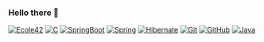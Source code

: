 ### Hello there 👋
[![Ecole42](<https://img.shields.io/badge/42-000000.svg?style=for-the-badge&logo=42&logoColor=white>)](https://x.com/SaidYanak)
[![C](<https://img.shields.io/badge/C-A8B9CC.svg?style=for-the-badge&logo=C&logoColor=black>)](https://x.com/SaidYanak)
[![SpringBoot](<https://img.shields.io/badge/Spring%20Boot-6DB33F.svg?style=for-the-badge&logo=Spring-Boot&logoColor=white>)](https://x.com/SaidYanak)
[![Spring](<https://img.shields.io/badge/Spring-6DB33F.svg?style=for-the-badge&logo=Spring&logoColor=white>)](https://x.com/SaidYanak)
[![Hibernate](<https://img.shields.io/badge/Hibernate-59666C.svg?style=for-the-badge&logo=Hibernate&logoColor=white>)](https://x.com/SaidYanak)
[![Git](<https://img.shields.io/badge/Git-F05032.svg?style=for-the-badge&logo=Git&logoColor=white>)](https://x.com/SaidYanak)
[![GitHub](<https://img.shields.io/badge/GitHub-181717.svg?style=for-the-badge&logo=GitHub&logoColor=white>)](https://x.com/SaidYanak)
[![Java](<https://img.shields.io/badge/Java-ED8B00?style=flat&logo=openjdk&logoColor=white>)](https://x.com/SaidYanak)
<!--
**saidyanak/saidyanak** is a ✨ _special_ ✨ repository because its `README.md` (this file) appears on your GitHub profile.

Here are some ideas to get you started:

- 🔭 I’m currently working on ...
- 🌱 I’m currently learning ...
- 👯 I’m looking to collaborate on ...
- 🤔 I’m looking for help with ...
- 💬 Ask me about ...
- 📫 How to reach me: ...
- 😄 Pronouns: ...
- ⚡ Fun fact: ...

